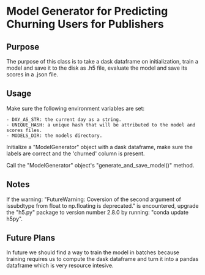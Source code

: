 # Model Generator for Predicting Churning Users for Publishers

## Purpose

The purpose of this class is to take a dask dataframe on initialization, train a model and save it to the disk as .h5 file, evaluate the model and save its scores in a .json file.

## Usage

Make sure the following environment variables are set:

    - DAY_AS_STR: the current day as a string.
    - UNIQUE_HASH: a unique hash that will be attributed to the model and scores files.
    - MODELS_DIR: the models directory.

Initialize a "ModelGenerator" object with a dask dataframe, make sure the labels are correct and the 'churned' column is present.

Call the "ModelGenerator" object's "generate_and_save_model()" method.

## Notes

If the warning: "FutureWarning: Coversion of the second argument of issubdtype from float to np.floating is deprecated." is encountered, upgrade the "h5.py" package to version number 2.8.0 by running: "conda update h5py".

## Future Plans

In future we should find a way to train the model in batches because training requires us to compute the dask dataframe and turn it into a pandas dataframe which is very resource intesive.
